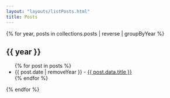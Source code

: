 ```yaml
---
layout: "layouts/listPosts.html"
title: Posts
---
```


{% for year, posts in collections.posts | reverse | groupByYear %}
    <section data-year="{{ year }}" data-count="{{ posts.length }}">
        <h2>{{ year }}</h2>
        <ul>
        {% for post in posts %}
            <li>
                <span class="post-date">{{ post.date | removeYear }} - 
                <a href="{{ post.url }}">{{ post.data.title }}</a>
            </li>
        {% endfor %}
        </ul>
    </section>
{% endfor %}
